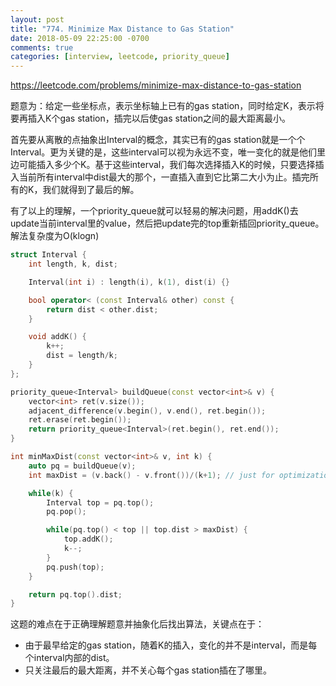 ```yaml
---
layout: post
title: "774. Minimize Max Distance to Gas Station"
date: 2018-05-09 22:25:00 -0700
comments: true
categories: [interview, leetcode, priority_queue]
---
```

https://leetcode.com/problems/minimize-max-distance-to-gas-station

题意为：给定一些坐标点，表示坐标轴上已有的gas station，同时给定K，表示将要再插入K个gas station，插完以后使gas station之间的最大距离最小。

首先要从离散的点抽象出Interval的概念，其实已有的gas station就是一个个Interval。更为关键的是，这些interval可以视为永远不变，唯一变化的就是他们里边可能插入多少个K。基于这些interval，我们每次选择插入K的时候，只要选择插入当前所有interval中dist最大的那个，一直插入直到它比第二大小为止。插完所有的K，我们就得到了最后的解。

有了以上的理解，一个priority_queue就可以轻易的解决问题，用addK()去update当前interval里的value，然后把update完的top重新插回priority_queue。解法复杂度为O(klogn)

```c++
struct Interval {
    int length, k, dist;

    Interval(int i) : length(i), k(1), dist(i) {}

    bool operator< (const Interval& other) const {
        return dist < other.dist;
    }

    void addK() {
        k++;
        dist = length/k;
    }
};

priority_queue<Interval> buildQueue(const vector<int>& v) {
    vector<int> ret(v.size());
    adjacent_difference(v.begin(), v.end(), ret.begin());
    ret.erase(ret.begin());
    return priority_queue<Interval>(ret.begin(), ret.end());
}

int minMaxDist(const vector<int>& v, int k) {
    auto pq = buildQueue(v);
    int maxDist = (v.back() - v.front())/(k+1); // just for optimization

    while(k) {
        Interval top = pq.top();
        pq.pop();

        while(pq.top() < top || top.dist > maxDist) {
            top.addK();
            k--;
        }
        pq.push(top);
    }

    return pq.top().dist;
}
```

这题的难点在于正确理解题意并抽象化后找出算法，关键点在于：

* 由于最早给定的gas station，随着K的插入，变化的并不是interval，而是每个interval内部的dist。
* 只关注最后的最大距离，并不关心每个gas station插在了哪里。
